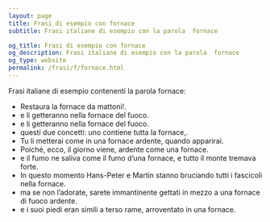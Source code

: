 ```yaml
---
layout: page
title: Frasi di esempio con fornace 
subtitle: Frasi italiane di esempio con la parola  fornace

og_title: Frasi di esempio con fornace 
og_description: Frasi italiane di esempio con la parola  fornace
og_type: website
permalink: /frasi/f/fornace.html
---
```


Frasi italiane di esempio contenenti la parola fornace:


- Restaura la fornace da mattoni!.
- e li getteranno nella fornace del fuoco.
- e li getteranno nella fornace del fuoco.
- questi due concetti: uno contiene tutta la fornace,.
- Tu li metterai come in una fornace ardente, quando apparirai.
- Poiché, ecco, il giorno viene, ardente come una fornace.
- e il fumo ne saliva come il fumo d’una fornace, e tutto il monte tremava forte.
- In questo momento Hans-Peter e Martin stanno bruciando tutti i fascicoli nella fornace.
- ma se non l’adorate, sarete immantinente gettati in mezzo a una fornace di fuoco ardente.
- e i suoi piedi eran simili a terso rame, arroventato in una fornace.
